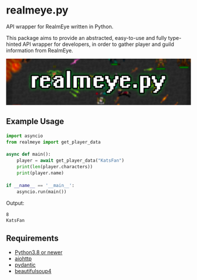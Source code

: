 # realmeye.py

API wrapper for RealmEye written in Python.

This package aims to provide an abstracted, easy-to-use and fully type-hinted API wrapper for developers, in order to gather player and guild information from RealmEye.

![realmeye.py](./assets/realmeye.png)

## Example Usage
```py
import asyncio
from realmeye import get_player_data

async def main():
    player = await get_player_data("KatsFan")
    print(len(player.characters))
    print(player.name)

if __name__ == '__main__':
    asyncio.run(main())

```
Output:
```
8
KatsFan
```

## Requirements
* [Python3.8 or newer](https://www.python.org/downloads/)
* [aiohttp](https://docs.aiohttp.org/en/stable/)
* [pydantic](https://docs.pydantic.dev/latest/)
* [beautifulsoup4](https://beautiful-soup-4.readthedocs.io/en/latest/)
